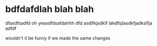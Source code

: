 # bdfdafdlah blah blah
dfasdfsadfd
oh yeasdfdsafdahhh
dfd
asdlfkjsdklf
lakdfsjlasdkfjadkslfja
adfdf

wouldn't it be funny if we made the same changes

